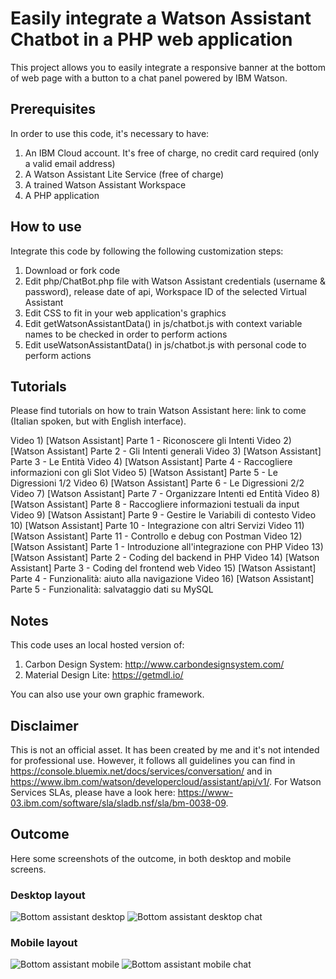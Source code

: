# Easily integrate a Watson Assistant Chatbot in a PHP web application

This project allows you to easily integrate a responsive banner at the bottom of web page with a button to a chat panel powered by IBM Watson.


## Prerequisites

In order to use this code, it's necessary to have:

1. An IBM Cloud account. It's free of charge, no credit card required (only a valid email address)
2. A Watson Assistant Lite Service (free of charge)
3. A trained Watson Assistant Workspace
4. A PHP application


## How to use

Integrate this code by following the following customization steps:

1. Download or fork code
2. Edit php/ChatBot.php file with Watson Assistant credentials (username & password), release date of api, Workspace ID of the selected Virtual Assistant
3. Edit CSS to fit in your web application's graphics
4. Edit getWatsonAssistantData() in js/chatbot.js with context variable names to be checked in order to perform actions
5. Edit useWatsonAssistantData() in js/chatbot.js with personal code to perform actions


## Tutorials

Please find tutorials on how to train Watson Assistant here: link to come (Italian spoken, but with English interface).

Video 1)  [Watson Assistant] Parte 1 - Riconoscere gli Intenti
Video 2)  [Watson Assistant] Parte 2 - Gli Intenti generali
Video 3)  [Watson Assistant] Parte 3 - Le Entità
Video 4)  [Watson Assistant] Parte 4 - Raccogliere informazioni con gli Slot
Video 5)  [Watson Assistant] Parte 5 - Le Digressioni 1/2
Video 6)  [Watson Assistant] Parte 6 - Le Digressioni 2/2
Video 7)  [Watson Assistant] Parte 7 - Organizzare Intenti ed Entità
Video 8)  [Watson Assistant] Parte 8 - Raccogliere informazioni testuali da input
Video 9)  [Watson Assistant] Parte 9 - Gestire le Variabili di contesto
Video 10) [Watson Assistant] Parte 10 - Integrazione con altri Servizi
Video 11) [Watson Assistant] Parte 11 - Controllo e debug con Postman
Video 12) [Watson Assistant] Parte 1 - Introduzione all'integrazione con PHP
Video 13) [Watson Assistant] Parte 2 - Coding del backend in PHP
Video 14) [Watson Assistant] Parte 3 - Coding del frontend web
Video 15) [Watson Assistant] Parte 4 - Funzionalità: aiuto alla navigazione
Video 16) [Watson Assistant] Parte 5 - Funzionalità: salvataggio dati su MySQL


## Notes

This code uses an local hosted version of:

1. Carbon Design System: http://www.carbondesignsystem.com/
2. Material Design Lite: https://getmdl.io/

You can also use your own graphic framework.


## Disclaimer

This is not an official asset. It has been created by me and it's not intended for professional use. However, it follows all guidelines you can find in https://console.bluemix.net/docs/services/conversation/ and in https://www.ibm.com/watson/developercloud/assistant/api/v1/.
For Watson Services SLAs, please have a look here: https://www-03.ibm.com/software/sla/sladb.nsf/sla/bm-0038-09.


## Outcome

Here some screenshots of the outcome, in both desktop and mobile screens.

### Desktop layout
![Bottom assistant desktop](https://github.com/lucacrippa88/watson-assistant-php/blob/master/screenshots/bottom-assistant.PNG)
![Bottom assistant desktop chat](https://github.com/lucacrippa88/watson-assistant-php/blob/master/screenshots/bottom-assistant-open.PNG)
### Mobile layout
![Bottom assistant mobile](https://github.com/lucacrippa88/watson-assistant-php/blob/master/screenshots/bottom-assistant-mobile.PNG)
![Bottom assistant mobile chat](https://github.com/lucacrippa88/watson-assistant-php/blob/master/screenshots/bottom-assistant-mobile-open.PNG)
